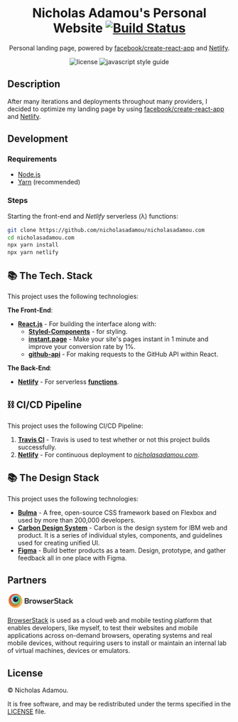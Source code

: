 <div align="center">

# Nicholas Adamou's Personal Website [![Build Status](https://travis-ci.org/nicholasadamou/nicholasadamou.com.svg?branch=master)](https://travis-ci.org/nicholasadamou/nicholasadamou.com)

Personal landing page, powered by [facebook/create-react-app](https://github.com/facebook/create-react-app) and [Netlify](https://netlify.com/).

![license](https://img.shields.io/apm/l/vim-mode.svg)
![javascript style guide](https://img.shields.io/badge/code_style-standard-brightgreen.svg)

</div>

## Description

After many iterations and deployments throughout many providers, I decided to
optimize my landing page by using [facebook/create-react-app](https://github.com/facebook/create-react-app) and [Netlify](https://netlify.com/).

## Development

### Requirements

-   [Node.js](https://nodejs.org/en/)
-   [Yarn](https://yarnpkg.com/en/) (recommended)

### Steps

Starting the front-end and *Netlify* serverless (λ) functions:

```bash
git clone https://github.com/nicholasadamou/nicholasadamou.com
cd nicholasadamou.com
npx yarn install
npx yarn netlify
```

## 📚 The Tech. Stack

This project uses the following technologies:

**The Front-End**:

- [**React.js**](https://reactjs.org/) - For building the interface along with:
  - [**Styled-Components**](https://www.styled-components.com/) - for styling.
  - [**instant.page**](https://instant.page/) - Make your site's pages instant in 1 minute and improve your conversion rate by 1%.
  - [**github-api**](https://www.npmjs.com/package/github-api) - For making requests to the GitHub API within React.


**The Back-End**:

- [**Netlify**](https://netlify.com/) - For serverless [**functions**](functions/).

## ⛓️ CI/CD Pipeline

This project uses the following CI/CD Pipeline:

1. [**Travis CI**](https://travis-ci.org/nicholasadamou/nicholasadamou.com) - Travis is used to test whether or not this project builds successfully.
2. [**Netlify**](https://netlify.com/) - For continuous deployment to [*nicholasadamou.com*](https://nicholasadamou.com).

## 📚 The Design Stack

This project uses the following technologies:

- [**Bulma**](https://bulma.io/) - A free, open-source CSS framework based on Flexbox and used by more than 200,000 developers.
- [**Carbon Design System**](https://carbondesignsystem.com) - Carbon is the design system for IBM web and product. It is a series of individual styles, components, and guidelines used for creating unified UI.
- [**Figma**](https://www.figma.com/) - Build better products as a team. Design, prototype, and gather feedback all in one place with Figma.

## Partners

![BrowserStack](browserstack-logo.png)

[BrowserStack](https://www.browserstack.com/) is used as a cloud web and mobile testing platform that enables developers, like myself, to test their websites and mobile applications across on-demand browsers, operating systems and real mobile devices, without requiring users to install or maintain an internal lab of virtual machines, devices or emulators.

## License

© Nicholas Adamou.

It is free software, and may be redistributed under the terms specified in the [LICENSE] file.

[license]: LICENSE
